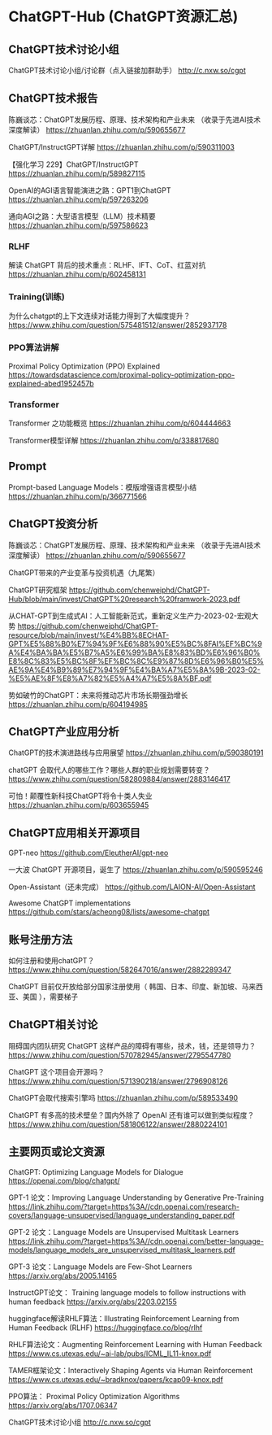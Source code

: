 # ChatGPT-Hub  (ChatGPT资源汇总)


## ChatGPT技术讨论小组

ChatGPT技术讨论小组/讨论群（点入链接加群助手） http://c.nxw.so/cgpt

## ChatGPT技术报告
陈巍谈芯：ChatGPT发展历程、原理、技术架构和产业未来 （收录于先进AI技术深度解读）  https://zhuanlan.zhihu.com/p/590655677

ChatGPT/InstructGPT详解  https://zhuanlan.zhihu.com/p/590311003

【强化学习 229】ChatGPT/InstructGPT https://zhuanlan.zhihu.com/p/589827115

OpenAI的AGI语言智能演进之路：GPT1到ChatGPT   https://zhuanlan.zhihu.com/p/597263206

通向AGI之路：大型语言模型（LLM）技术精要     https://zhuanlan.zhihu.com/p/597586623

### RLHF

解读 ChatGPT 背后的技术重点：RLHF、IFT、CoT、红蓝对抗  https://zhuanlan.zhihu.com/p/602458131

### Training(训练)

为什么chatgpt的上下文连续对话能力得到了大幅度提升？  https://www.zhihu.com/question/575481512/answer/2852937178

### PPO算法讲解  

Proximal Policy Optimization (PPO) Explained    https://towardsdatascience.com/proximal-policy-optimization-ppo-explained-abed1952457b

### Transformer
Transformer 之功能概览   https://zhuanlan.zhihu.com/p/604444663

Transformer模型详解   https://zhuanlan.zhihu.com/p/338817680

## Prompt

Prompt-based Language Models：模版增强语言模型小结   https://zhuanlan.zhihu.com/p/366771566


## ChatGPT投资分析

陈巍谈芯：ChatGPT发展历程、原理、技术架构和产业未来 （收录于先进AI技术深度解读）  https://zhuanlan.zhihu.com/p/590655677

ChatGPT带来的产业变革与投资机遇（九尾繁）

ChatGPT研究框架   https://github.com/chenweiphd/ChatGPT-Hub/blob/main/invest/ChatGPT%20research%20framwork-2023.pdf

从CHAT-GPT到生成式AI：人工智能新范式，重新定义生产力-2023-02-宏观大势   https://github.com/chenweiphd/ChatGPT-resource/blob/main/invest/%E4%BB%8ECHAT-GPT%E5%88%B0%E7%94%9F%E6%88%90%E5%BC%8FAI%EF%BC%9A%E4%BA%BA%E5%B7%A5%E6%99%BA%E8%83%BD%E6%96%B0%E8%8C%83%E5%BC%8F%EF%BC%8C%E9%87%8D%E6%96%B0%E5%AE%9A%E4%B9%89%E7%94%9F%E4%BA%A7%E5%8A%9B-2023-02-%E5%AE%8F%E8%A7%82%E5%A4%A7%E5%8A%BF.pdf

势如破竹的ChatGPT：未来将推动芯片市场长期强劲增长 https://zhuanlan.zhihu.com/p/604194985

## ChatGPT产业应用分析

ChatGPT的技术演进路线与应用展望 https://zhuanlan.zhihu.com/p/590380191

chatGPT 会取代人的哪些工作？哪些人群的职业规划需要转变？ https://www.zhihu.com/question/582809884/answer/2883146417

可怕！颠覆性新科技ChatGPT将令十类人失业 https://zhuanlan.zhihu.com/p/603655945

## ChatGPT应用相关开源项目

GPT-neo    https://github.com/EleutherAI/gpt-neo



一大波 ChatGPT 开源项目，诞生了  https://zhuanlan.zhihu.com/p/590595246

Open-Assistant（还未完成）    https://github.com/LAION-AI/Open-Assistant

Awesome ChatGPT implementations    https://github.com/stars/acheong08/lists/awesome-chatgpt

## 账号注册方法
如何注册和使用chatGPT？ https://www.zhihu.com/question/582647016/answer/2882289347

ChatGPT 目前仅开放给部分国家注册使用（ 韩国、日本、印度、新加坡、马来西亚、美国 ），需要梯子

## ChatGPT相关讨论

阻碍国内团队研究 ChatGPT 这样产品的障碍有哪些，技术，钱，还是领导力？  https://www.zhihu.com/question/570782945/answer/2795547780

ChatGPT 这个项目会开源吗？ https://www.zhihu.com/question/571390218/answer/2796908126

ChatGPT会取代搜索引擎吗  https://zhuanlan.zhihu.com/p/589533490

ChatGPT 有多高的技术壁垒？国内外除了 OpenAI 还有谁可以做到类似程度？   https://www.zhihu.com/question/581806122/answer/2880224101

## 主要网页或论文资源

ChatGPT: Optimizing Language Models for Dialogue    https://openai.com/blog/chatgpt/

GPT-1 论文：Improving Language Understanding by Generative Pre-Training    https://link.zhihu.com/?target=https%3A//cdn.openai.com/research-covers/language-unsupervised/language_understanding_paper.pdf

GPT-2 论文：Language Models are Unsupervised Multitask Learners    https://link.zhihu.com/?target=https%3A//cdn.openai.com/better-language-models/language_models_are_unsupervised_multitask_learners.pdf

GPT-3 论文：Language Models are Few-Shot Learners    https://arxiv.org/abs/2005.14165

InstructGPT论文： Training language models to follow instructions with human feedback     https://arxiv.org/abs/2203.02155

huggingface解读RHLF算法：Illustrating Reinforcement Learning from Human Feedback (RLHF)   https://huggingface.co/blog/rlhf

RHLF算法论文：Augmenting Reinforcement Learning with Human Feedback    https://www.cs.utexas.edu/~ai-lab/pubs/ICML_IL11-knox.pdf 

TAMER框架论文：Interactively Shaping Agents via Human Reinforcement   https://www.cs.utexas.edu/~bradknox/papers/kcap09-knox.pdf

PPO算法： Proximal Policy Optimization Algorithms   https://arxiv.org/abs/1707.06347

ChatGPT技术讨论小组 http://c.nxw.so/cgpt

